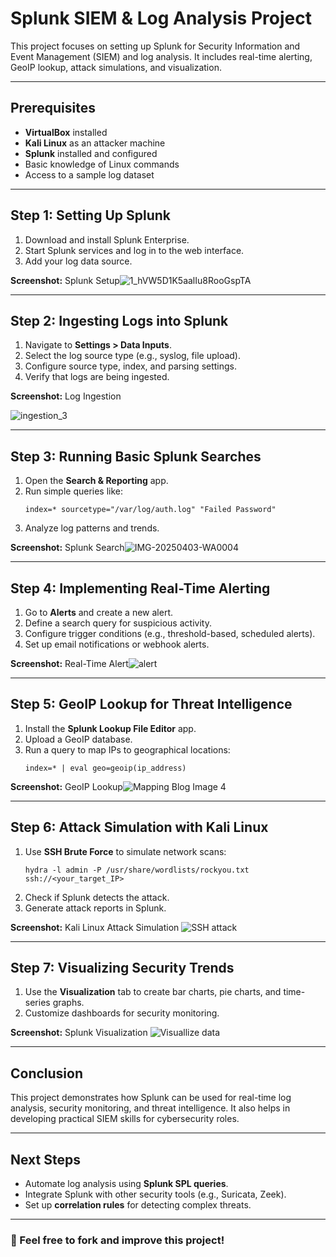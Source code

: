 # Splunk SIEM & Log Analysis Project

This project focuses on setting up Splunk for Security Information and Event Management (SIEM) and log analysis. It includes real-time alerting, GeoIP lookup, attack simulations, and visualization.

---

## Prerequisites
- **VirtualBox** installed
- **Kali Linux** as an attacker machine
- **Splunk** installed and configured
- Basic knowledge of Linux commands
- Access to a sample log dataset

---

## Step 1: Setting Up Splunk
1. Download and install Splunk Enterprise.
2. Start Splunk services and log in to the web interface.
3. Add your log data source.

**Screenshot:**
Splunk Setup![1_hVW5D1K5aalIu8RooGspTA](https://github.com/user-attachments/assets/a12eb452-3a4b-4363-a588-d3acef8f6776)

---

## Step 2: Ingesting Logs into Splunk
1. Navigate to **Settings > Data Inputs**.
2. Select the log source type (e.g., syslog, file upload).
3. Configure source type, index, and parsing settings.
4. Verify that logs are being ingested.

**Screenshot:**
Log Ingestion

![ingestion_3](https://github.com/user-attachments/assets/64eb312f-ee06-4b15-9c34-8ac75c6c17d0)

---

## Step 3: Running Basic Splunk Searches
1. Open the **Search & Reporting** app.
2. Run simple queries like:
   ```
   index=* sourcetype="/var/log/auth.log" "Failed Password"
   ```
3. Analyze log patterns and trends.

**Screenshot:**
Splunk Search![IMG-20250403-WA0004](https://github.com/user-attachments/assets/e39cdea6-3ee4-4865-a24b-449d55f4ab06)

---

## Step 4: Implementing Real-Time Alerting
1. Go to **Alerts** and create a new alert.
2. Define a search query for suspicious activity.
3. Configure trigger conditions (e.g., threshold-based, scheduled alerts).
4. Set up email notifications or webhook alerts.

**Screenshot:**
Real-Time Alert![alert](https://github.com/user-attachments/assets/dc27f73e-4941-4f0d-8472-89a18248dfe9)

---

## Step 5: GeoIP Lookup for Threat Intelligence
1. Install the **Splunk Lookup File Editor** app.
2. Upload a GeoIP database.
3. Run a query to map IPs to geographical locations:
   ```
   index=* | eval geo=geoip(ip_address)
   ```

**Screenshot:**
GeoIP Lookup![Mapping Blog Image 4](https://github.com/user-attachments/assets/982fa487-1975-4436-b5b6-ff94c45f8ce0)

---

## Step 6: Attack Simulation with Kali Linux
1. Use **SSH Brute Force** to simulate network scans:
   ```
   hydra -l admin -P /usr/share/wordlists/rockyou.txt ssh://<your_target_IP>
   ```
2. Check if Splunk detects the attack.
3. Generate attack reports in Splunk.

**Screenshot:**
Kali Linux Attack Simulation ![SSH attack](https://github.com/user-attachments/assets/72cd263e-e043-468f-b72d-78464066e1be)

---

## Step 7: Visualizing Security Trends
1. Use the **Visualization** tab to create bar charts, pie charts, and time-series graphs.
2. Customize dashboards for security monitoring.

**Screenshot:**
Splunk Visualization ![Visuallize data](https://github.com/user-attachments/assets/e839a05f-6465-49d4-9c35-0b5d0cdb8c8e)

---


## Conclusion
This project demonstrates how Splunk can be used for real-time log analysis, security monitoring, and threat intelligence. It also helps in developing practical SIEM skills for cybersecurity roles.

---

## Next Steps
- Automate log analysis using **Splunk SPL queries**.
- Integrate Splunk with other security tools (e.g., Suricata, Zeek).
- Set up **correlation rules** for detecting complex threats.

---

### 📌 Feel free to fork and improve this project!
